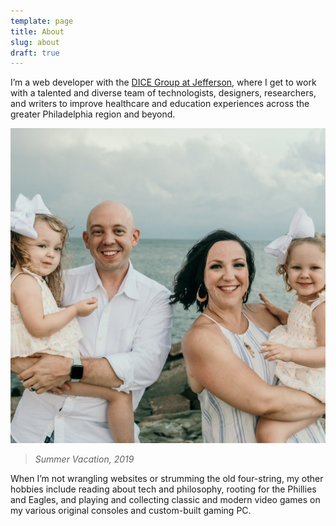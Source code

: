 ```yaml
---
template: page
title: About
slug: about
draft: true
---
```

I’m a web developer with the [DICE Group at Jefferson](https://dicegrp.org), where I get to work with a talented and diverse team of technologists, designers, researchers, and writers to improve healthcare and education experiences across the greater Philadelphia region and beyond.

![Summer Vacation, 2019](/family-photo.jpg "Summer Vacation, 2019")

> _Summer Vacation, 2019_

When I’m not wrangling websites or strumming the old four-string, my other hobbies include reading about tech and philosophy, rooting for the Phillies and Eagles, and playing and collecting classic and modern video games on my various original consoles and custom-built gaming PC.
